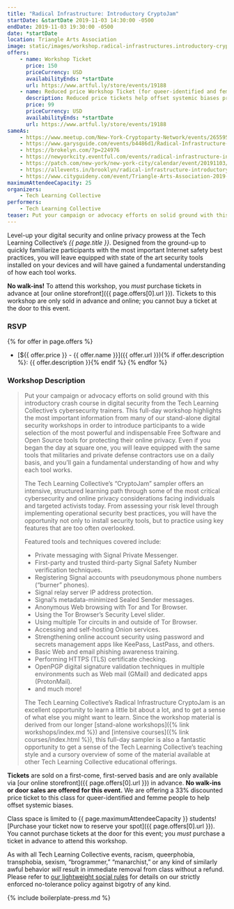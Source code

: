 ```yaml
---
title: "Radical Infrastructure: Introductory CryptoJam"
startDate: &startDate 2019-11-03 14:30:00 -0500
endDate: 2019-11-03 19:30:00 -0500
date: *startDate
location: Triangle Arts Association
image: static/images/workshop.radical-infrastructures.introductory-cryptojam.rectangle.png
offers:
    - name: Workshop Ticket
      price: 150
      priceCurrency: USD
      availabilityEnds: *startDate
      url: https://www.artful.ly/store/events/19188
    - name: Reduced price Workshop Ticket (for queer-identified and femme people)
      description: Reduced price tickets help offset systemic biases prevalent in society and in the cybersecurity industry especially.
      price: 99
      priceCurrency: USD
      availabilityEnds: *startDate
      url: https://www.artful.ly/store/events/19188
sameAs:
    - https://www.meetup.com/New-York-Cryptoparty-Network/events/265595786/
    - https://www.garysguide.com/events/b4486d1/Radical-Infrastructure-Introductory-CryptoJam
    - https://brokelyn.com/?p=224976
    - https://newyorkcity.eventful.com/events/radical-infrastructure-introductory-cryptojam-/E0-001-131425135-4
    - https://patch.com/new-york/new-york-city/calendar/event/20191103/667649/radical-infrastructure-introductory-cryptojam
    - https://allevents.in/brooklyn/radical-infrastructure-introductory-cryptojam/80002065172119
    - https://www.cityguideny.com/event/Triangle-Arts-Association-2019-11-03-2019-11-03
maximumAttendeeCapacity: 25
organizers:
    - Tech Learning Collective
performers:
    - Tech Learning Collective
teaser: Put your campaign or advocacy efforts on solid ground with this introductory crash course in digital security from the Tech Learning Collective&rsquo;s cybersecurity trainers. You&rsquo;ll leave equipped with the same tools that militaries and private defense contractors use on a daily basis.
---
```


Level-up your digital security and online privacy prowess at the Tech Learning Collective&rsquo;s *{{ page.title }}*. Designed from the ground-up to quickly familiarize participants with the most important Internet safety best practices, you will leave equipped with state of the art security tools installed on your devices and will have gained a fundamental understanding of how each tool works.

**No walk-ins!** To attend this workshop, you *must* purchase tickets in advance at [our online storefront]({{ page.offers[0].url }}). Tickets to this workshop are only sold in advance and online; you cannot buy a ticket at the door to this event.

### RSVP

{% for offer in page.offers %}
* [${{ offer.price }} - {{ offer.name }}]({{ offer.url }}){% if offer.description %}: {{ offer.description }}{% endif %}
{% endfor %}

### Workshop Description

> Put your campaign or advocacy efforts on solid ground with this introductory crash course in digital security from the Tech Learning Collective&rsquo;s cybersecurity trainers. This full-day workshop highlights the most important information from many of our stand-alone digital security workshops in order to introduce participants to a wide selection of the most powerful and indispensable Free Software and Open Source tools for protecting their online privacy. Even if you began the day at square one, you will leave equipped with the same tools that militaries and private defense contractors use on a daily basis, and you&rsquo;ll gain a fundamental understanding of how and why each tool works.
> 
> The Tech Learning Collective&rsquo;s &ldquo;CryptoJam&rdquo; sampler offers an intensive, structured learning path through some of the most critical cybersecurity and online privacy considerations facing individuals and targeted activists today. From assessing your risk level through implementing operational security best practices, you will have the opportunity not only to install security tools, but to practice using key features that are too often overlooked.
> 
> Featured tools and techniques covered include:
> 
> * Private messaging with Signal Private Messenger.
> * First-party and trusted third-party Signal Safety Number verification techniques.
> * Registering Signal accounts with pseudonymous phone numbers (&ldquo;burner&rdquo; phones).
> * Signal relay server IP address protection.
> * Signal&rsquo;s metadata-minimized Sealed Sender messages.
> * Anonymous Web browsing with Tor and Tor Browser.
> * Using the Tor Browser&rsquo;s Security Level slider.
> * Using multiple Tor circuits in and outside of Tor Browser.
> * Accessing and self-hosting Onion services.
> * Strengthening online account security using password and secrets management apps like KeePass, LastPass, and others.
> * Basic Web and email phishing awareness training.
> * Performing HTTPS (TLS) certificate checking.
> * OpenPGP digital signature validation techniques in multiple environments such as Web mail (GMail) and dedicated apps (ProtonMail).
> * and much more!
> 
> The Tech Learning Collective&rsquo;s Radical Infrastructure CryptoJam is an excellent opportunity to learn a little bit about a lot, and to get a sense of what else you might want to learn. Since the workshop material is derived from our longer [stand-alone workshops]({% link workshops/index.md %}) and [intensive courses]({% link courses/index.html %}), this full-day sampler is also a fantastic opportunity to get a sense of the Tech Learning Collective&rsquo;s teaching style and a cursory overview of some of the material available at other Tech Learning Collective educational offerings.

**Tickets** are sold on a first-come, first-served basis and are only available via [our online storefront]({{ page.offers[0].url }}) in advance. **No walk-ins or door sales are offered for this event.** We are offering a 33% discounted price ticket to this class for queer-identified and femme people to help offset systemic biases.

Class space is limited to {{ page.maximumAttendeeCapacity }} students! [Purchase your ticket now to reserve your spot]({{ page.offers[0].url }}). You cannot purchase tickets at the door for this event; you *must* purchase a ticket in advance to attend this workshop.

As with all Tech Learning Collective events, racism, queerphobia, transphobia, sexism, &ldquo;brogrammer,&rdquo; &ldquo;manarchist,&rdquo; or any kind of similarly awful behavior *will* result in immediate removal from class without a refund. Please refer to [our lightweight social rules](https://github.com/AnarchoTechNYC/meta/wiki/Social-rules) for details on our strictly enforced no-tolerance policy against bigotry of any kind.

{% include boilerplate-press.md %}

